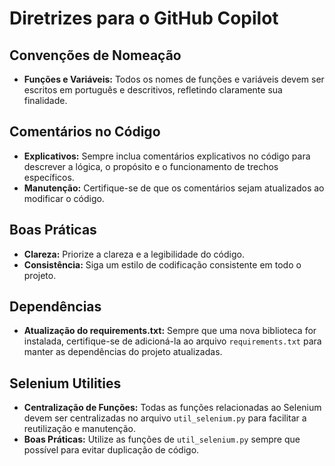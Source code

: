 # Diretrizes para o GitHub Copilot

## Convenções de Nomeação
- **Funções e Variáveis:** Todos os nomes de funções e variáveis devem ser escritos em português e descritivos, refletindo claramente sua finalidade.

## Comentários no Código
- **Explicativos:** Sempre inclua comentários explicativos no código para descrever a lógica, o propósito e o funcionamento de trechos específicos.
- **Manutenção:** Certifique-se de que os comentários sejam atualizados ao modificar o código.

## Boas Práticas
- **Clareza:** Priorize a clareza e a legibilidade do código.
- **Consistência:** Siga um estilo de codificação consistente em todo o projeto.

## Dependências
- **Atualização do requirements.txt:** Sempre que uma nova biblioteca for instalada, certifique-se de adicioná-la ao arquivo `requirements.txt` para manter as dependências do projeto atualizadas.

## Selenium Utilities
- **Centralização de Funções:** Todas as funções relacionadas ao Selenium devem ser centralizadas no arquivo `util_selenium.py` para facilitar a reutilização e manutenção.
- **Boas Práticas:** Utilize as funções de `util_selenium.py` sempre que possível para evitar duplicação de código.